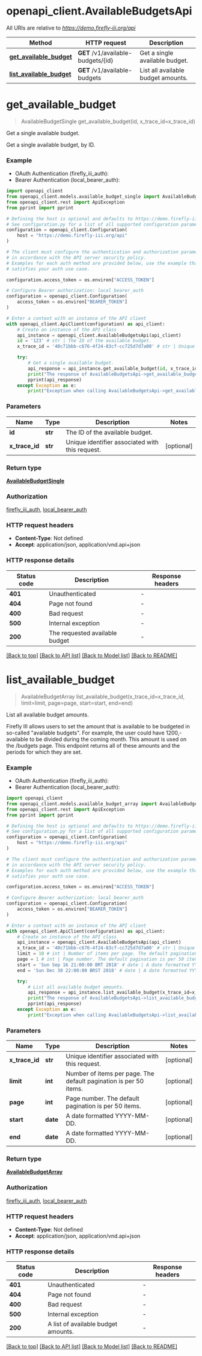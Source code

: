 # openapi_client.AvailableBudgetsApi

All URIs are relative to *https://demo.firefly-iii.org/api*

Method | HTTP request | Description
------------- | ------------- | -------------
[**get_available_budget**](AvailableBudgetsApi.md#get_available_budget) | **GET** /v1/available-budgets/{id} | Get a single available budget.
[**list_available_budget**](AvailableBudgetsApi.md#list_available_budget) | **GET** /v1/available-budgets | List all available budget amounts.


# **get_available_budget**
> AvailableBudgetSingle get_available_budget(id, x_trace_id=x_trace_id)

Get a single available budget.

Get a single available budget, by ID.

### Example

* OAuth Authentication (firefly_iii_auth):
* Bearer Authentication (local_bearer_auth):

```python
import openapi_client
from openapi_client.models.available_budget_single import AvailableBudgetSingle
from openapi_client.rest import ApiException
from pprint import pprint

# Defining the host is optional and defaults to https://demo.firefly-iii.org/api
# See configuration.py for a list of all supported configuration parameters.
configuration = openapi_client.Configuration(
    host = "https://demo.firefly-iii.org/api"
)

# The client must configure the authentication and authorization parameters
# in accordance with the API server security policy.
# Examples for each auth method are provided below, use the example that
# satisfies your auth use case.

configuration.access_token = os.environ["ACCESS_TOKEN"]

# Configure Bearer authorization: local_bearer_auth
configuration = openapi_client.Configuration(
    access_token = os.environ["BEARER_TOKEN"]
)

# Enter a context with an instance of the API client
with openapi_client.ApiClient(configuration) as api_client:
    # Create an instance of the API class
    api_instance = openapi_client.AvailableBudgetsApi(api_client)
    id = '123' # str | The ID of the available budget.
    x_trace_id = '40c71bbb-c676-4f24-83cf-cc725d7d7a00' # str | Unique identifier associated with this request. (optional)

    try:
        # Get a single available budget.
        api_response = api_instance.get_available_budget(id, x_trace_id=x_trace_id)
        print("The response of AvailableBudgetsApi->get_available_budget:\n")
        pprint(api_response)
    except Exception as e:
        print("Exception when calling AvailableBudgetsApi->get_available_budget: %s\n" % e)
```



### Parameters


Name | Type | Description  | Notes
------------- | ------------- | ------------- | -------------
 **id** | **str**| The ID of the available budget. | 
 **x_trace_id** | **str**| Unique identifier associated with this request. | [optional] 

### Return type

[**AvailableBudgetSingle**](AvailableBudgetSingle.md)

### Authorization

[firefly_iii_auth](../README.md#firefly_iii_auth), [local_bearer_auth](../README.md#local_bearer_auth)

### HTTP request headers

 - **Content-Type**: Not defined
 - **Accept**: application/json, application/vnd.api+json

### HTTP response details

| Status code | Description | Response headers |
|-------------|-------------|------------------|
**401** | Unauthenticated |  -  |
**404** | Page not found |  -  |
**400** | Bad request |  -  |
**500** | Internal exception |  -  |
**200** | The requested available budget |  -  |

[[Back to top]](#) [[Back to API list]](../README.md#documentation-for-api-endpoints) [[Back to Model list]](../README.md#documentation-for-models) [[Back to README]](../README.md)

# **list_available_budget**
> AvailableBudgetArray list_available_budget(x_trace_id=x_trace_id, limit=limit, page=page, start=start, end=end)

List all available budget amounts.

Firefly III allows users to set the amount that is available to be budgeted in so-called "available budgets". For example, the user could have 1200,- available to be divided during the coming month. This amount is used on the /budgets page. This endpoint returns all of these amounts and the periods for which they are set.


### Example

* OAuth Authentication (firefly_iii_auth):
* Bearer Authentication (local_bearer_auth):

```python
import openapi_client
from openapi_client.models.available_budget_array import AvailableBudgetArray
from openapi_client.rest import ApiException
from pprint import pprint

# Defining the host is optional and defaults to https://demo.firefly-iii.org/api
# See configuration.py for a list of all supported configuration parameters.
configuration = openapi_client.Configuration(
    host = "https://demo.firefly-iii.org/api"
)

# The client must configure the authentication and authorization parameters
# in accordance with the API server security policy.
# Examples for each auth method are provided below, use the example that
# satisfies your auth use case.

configuration.access_token = os.environ["ACCESS_TOKEN"]

# Configure Bearer authorization: local_bearer_auth
configuration = openapi_client.Configuration(
    access_token = os.environ["BEARER_TOKEN"]
)

# Enter a context with an instance of the API client
with openapi_client.ApiClient(configuration) as api_client:
    # Create an instance of the API class
    api_instance = openapi_client.AvailableBudgetsApi(api_client)
    x_trace_id = '40c71bbb-c676-4f24-83cf-cc725d7d7a00' # str | Unique identifier associated with this request. (optional)
    limit = 10 # int | Number of items per page. The default pagination is per 50 items. (optional)
    page = 1 # int | Page number. The default pagination is per 50 items. (optional)
    start = 'Sun Sep 16 21:00:00 BRT 2018' # date | A date formatted YYYY-MM-DD.  (optional)
    end = 'Sun Dec 30 22:00:00 BRST 2018' # date | A date formatted YYYY-MM-DD.  (optional)

    try:
        # List all available budget amounts.
        api_response = api_instance.list_available_budget(x_trace_id=x_trace_id, limit=limit, page=page, start=start, end=end)
        print("The response of AvailableBudgetsApi->list_available_budget:\n")
        pprint(api_response)
    except Exception as e:
        print("Exception when calling AvailableBudgetsApi->list_available_budget: %s\n" % e)
```



### Parameters


Name | Type | Description  | Notes
------------- | ------------- | ------------- | -------------
 **x_trace_id** | **str**| Unique identifier associated with this request. | [optional] 
 **limit** | **int**| Number of items per page. The default pagination is per 50 items. | [optional] 
 **page** | **int**| Page number. The default pagination is per 50 items. | [optional] 
 **start** | **date**| A date formatted YYYY-MM-DD.  | [optional] 
 **end** | **date**| A date formatted YYYY-MM-DD.  | [optional] 

### Return type

[**AvailableBudgetArray**](AvailableBudgetArray.md)

### Authorization

[firefly_iii_auth](../README.md#firefly_iii_auth), [local_bearer_auth](../README.md#local_bearer_auth)

### HTTP request headers

 - **Content-Type**: Not defined
 - **Accept**: application/json, application/vnd.api+json

### HTTP response details

| Status code | Description | Response headers |
|-------------|-------------|------------------|
**401** | Unauthenticated |  -  |
**404** | Page not found |  -  |
**400** | Bad request |  -  |
**500** | Internal exception |  -  |
**200** | A list of available budget amounts. |  -  |

[[Back to top]](#) [[Back to API list]](../README.md#documentation-for-api-endpoints) [[Back to Model list]](../README.md#documentation-for-models) [[Back to README]](../README.md)

